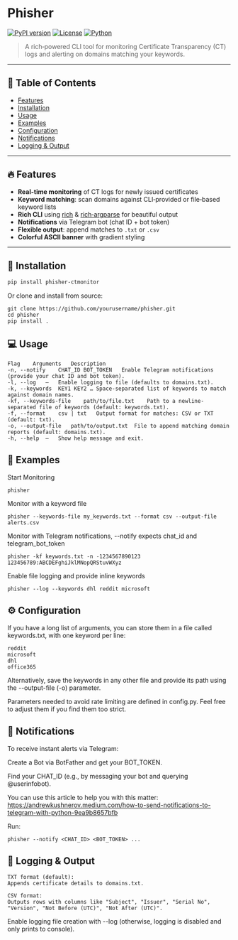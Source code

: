 # Phisher

[![PyPI version](https://img.shields.io/pypi/v/phisher)](https://pypi.org/project/phisher/) [![License](https://img.shields.io/badge/license-MIT-blue)](LICENSE) [![Python](https://img.shields.io/badge/python-3.7%2B-green)](https://www.python.org/)

> A rich‐powered CLI tool for monitoring Certificate Transparency (CT) logs and alerting on domains matching your keywords.

---

## 📖 Table of Contents

- [Features](#-features)
- [Installation](#-installation)
- [Usage](#-usage)
- [Examples](#-examples)
- [Configuration](#-configuration)
- [Notifications](#-notifications)
- [Logging & Output](#-logging--output)

---

## 🔥 Features

- **Real-time monitoring** of CT logs for newly issued certificates  
- **Keyword matching**: scan domains against CLI‐provided or file‐based keyword lists  
- **Rich CLI** using [rich](https://github.com/Textualize/rich) & [rich‐argparse](https://github.com/jonparrott/rich-argparse) for beautiful output  
- **Notifications** via Telegram bot (chat ID + bot token)  
- **Flexible output**: append matches to `.txt` or `.csv`  
- **Colorful ASCII banner** with gradient styling  

---

## 🚀 Installation

```bash
pip install phisher-ctmonitor
```

Or clone and install from source:

```
git clone https://github.com/yourusername/phisher.git
cd phisher
pip install .
```

## 💻 Usage

```
Flag	Arguments	Description
-n, --notify	CHAT_ID BOT_TOKEN	Enable Telegram notifications (provide your chat ID and bot token).
-l, --log	—	Enable logging to file (defaults to domains.txt).
-k, --keywords	KEY1 KEY2 …	Space-separated list of keywords to match against domain names.
-kf, --keywords-file	path/to/file.txt	Path to a newline-separated file of keywords (default: keywords.txt).
-f, --format	csv | txt	Output format for matches: CSV or TXT (default: txt).
-o, --output-file	path/to/output.txt	File to append matching domain reports (default: domains.txt).
-h, --help	—	Show help message and exit.
```

## 🎯 Examples

Start Monitoring

```
phisher
```

Monitor with a keyword file

```
phisher --keywords-file my_keywords.txt --format csv --output-file alerts.csv
```

Monitor with Telegram notifications, --notify expects chat_id and telegram_bot_token

```
phisher -kf keywords.txt -n -1234567890123 123456789:ABCDEFghiJklMNopQRStuvWXyz
```

Enable file logging and provide inline keywords

    phisher --log --keywords dhl reddit microsoft

## ⚙️ Configuration

If you have a long list of arguments, you can store them in a file called keywords.txt, with one keyword per line:

```
reddit
microsoft
dhl
office365
```
Alternatively, save the keywords in any other file and provide its path using the --output-file (-o) parameter.

Parameters needed to avoid rate limiting are defined in config.py. Feel free to adjust them if you find them too strict.

## 🔔 Notifications

To receive instant alerts via Telegram:

Create a Bot via BotFather and get your BOT_TOKEN.

Find your CHAT_ID (e.g., by messaging your bot and querying @userinfobot).

You can use this article to help you with this matter: https://andrewkushnerov.medium.com/how-to-send-notifications-to-telegram-with-python-9ea9b8657bfb

Run:

    phisher --notify <CHAT_ID> <BOT_TOKEN> ...

## 📝 Logging & Output

    TXT format (default):
    Appends certificate details to domains.txt.

    CSV format:
    Outputs rows with columns like "Subject", "Issuer", "Serial No", "Version", "Not Before (UTC)", "Not After (UTC)".

Enable logging file creation with --log (otherwise, logging is disabled and only prints to console).
